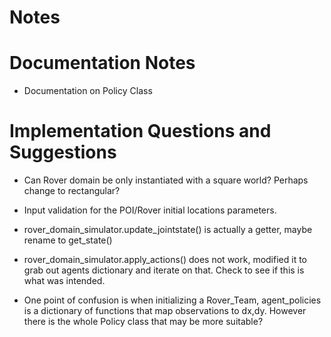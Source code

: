 Notes
=====

Documentation Notes
===================
- Documentation on Policy Class




Implementation Questions and Suggestions
========================================
- Can Rover domain be only instantiated with a square world? Perhaps change to rectangular?

- Input validation for the POI/Rover initial locations parameters.

- rover_domain_simulator.update_jointstate() is actually a getter, maybe rename to get_state()

- rover_domain_simulator.apply_actions() does not work, modified it to grab out agents dictionary and iterate on that. Check to see if this is what was intended.

- One point of confusion is when initializing a Rover_Team, agent_policies is a dictionary of functions that map observations to dx,dy. However there is the whole Policy class that may be more suitable?



